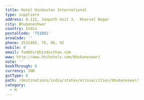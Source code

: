 ```yaml
---
title: Hotel Hindustan International
type: suppliers
address: A-112, Janpath Unit 3,  Kharvel Nagar
city: Bhubaneshwar
country: India
postalCode: '751001'
areaCode: ''
phone: 2531465, 76, 86, 92
mobile: 0
email: fombbsr@hindusthan.com
www: http://www.hhihotels.com/bhubaneswar/
note: ''
bookThrough: 0
currency: INR
gstType: 0
path: /destinations/india/states/orissa/cities/bhubaneswar/
category:
  - H
---
```


